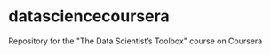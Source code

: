 datasciencecoursera
===================

Repository for the "The Data Scientist’s Toolbox" course on Coursera
